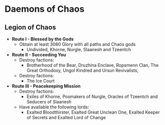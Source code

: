# Daemons of Chaos

## Legion of Chaos

* **Route I - Blessed by the Gods**
    * Obtain at least 3080 Glory with all paths and Chaos gods
        * Undivided, Khorne, Nurgle, Slaanesh and Tzeentch
* **Route II - Succeeding You**
    * Destroy factions:
        * Brotherhood of the Bear, Druzhina Enclave, Ropsmenn Clan, The Great Orthodoxy, Ungol Kindred and Ursun 
        Revivalists, 
    * Destroy factions:
        * The Ice Court
* **Route III - Peacekeeping Mission**
    * Destroy factions:
        * Exiles of Khorne, Poxmakers of Nurgle, Oracles of Tzeentch and Seducers of Slaanesh
    * Have available the following lords:
        * Exalted Bloodthirster, Exalted Great Unclean One, Exalted Keeper of Secrets and Exalted Lord of Change
